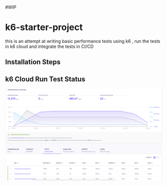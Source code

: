 #WIP

# k6-starter-project
this is an attempt at writing basic performance tests using k6 , run the tests in k6 cloud and integrate the tests in CI/CD

## Installation Steps

## k6 Cloud Run Test Status
![Cloud Run result](./resources/cloud-run-result.png)



